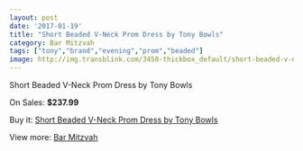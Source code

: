 ```yaml
---
layout: post
date: '2017-01-19'
title: "Short Beaded V-Neck Prom Dress by Tony Bowls"
category: Bar Mitzvah
tags: ["tony","brand","evening","prom","beaded"]
image: http://img.transblink.com/3450-thickbox_default/short-beaded-v-neck-prom-dress-by-tony-bowls.jpg
---
```

Short Beaded V-Neck Prom Dress by Tony Bowls

On Sales: **$237.99**
<a href="https://www.transblink.com/en/bar-mitzvah/1090-short-beaded-v-neck-prom-dress-by-tony-bowls.html"><amp-img layout="responsive" width="600" height="600" src="//img.transblink.com/3450-thickbox_default/short-beaded-v-neck-prom-dress-by-tony-bowls.jpg" alt="Short Beaded V-Neck Prom Dress by Tony Bowls 0" /></a>
<a href="https://www.transblink.com/en/bar-mitzvah/1090-short-beaded-v-neck-prom-dress-by-tony-bowls.html"><amp-img layout="responsive" width="600" height="600" src="//img.transblink.com/3451-thickbox_default/short-beaded-v-neck-prom-dress-by-tony-bowls.jpg" alt="Short Beaded V-Neck Prom Dress by Tony Bowls 1" /></a>

Buy it: [Short Beaded V-Neck Prom Dress by Tony Bowls](https://www.transblink.com/en/bar-mitzvah/1090-short-beaded-v-neck-prom-dress-by-tony-bowls.html "Short Beaded V-Neck Prom Dress by Tony Bowls")

View more: [Bar Mitzvah](https://www.transblink.com/en/2-bar-mitzvah "Bar Mitzvah")